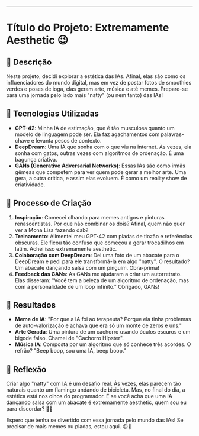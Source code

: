 ---

# Título do Projeto: Extremamente Aesthetic 😉

## 📒 Descrição
Neste projeto, decidi explorar a estética das IAs. Afinal, elas são como os influenciadores do mundo digital, mas em vez de postar fotos de smoothies verdes e poses de ioga, elas geram arte, música e até memes. Prepare-se para uma jornada pelo lado mais "natty" (ou nem tanto) das IAs!

## 🤖 Tecnologias Utilizadas
- **GPT-42**: Minha IA de estimação, que é tão musculosa quanto um modelo de linguagem pode ser. Ela faz agachamentos com palavras-chave e levanta pesos de contexto.
- **DeepDream**: Uma IA que sonha com o que viu na internet. Às vezes, ela sonha com gatos, outras vezes com algoritmos de ordenação. É uma bagunça criativa.
- **GANs (Generative Adversarial Networks)**: Essas IAs são como irmãs gêmeas que competem para ver quem pode gerar a melhor arte. Uma gera, a outra critica, e assim elas evoluem. É como um reality show de criatividade.

## 🧐 Processo de Criação
1. **Inspiração**: Comecei olhando para memes antigos e pinturas renascentistas. Por que não combinar os dois? Afinal, quem não quer ver a Mona Lisa fazendo dab?
2. **Treinamento**: Alimentei meu GPT-42 com piadas de tiozão e referências obscuras. Ele ficou tão confuso que começou a gerar trocadilhos em latim. Achei isso extremamente aesthetic.
3. **Colaboração com DeepDream**: Dei uma foto de um abacate para o DeepDream e pedi para ele transformá-la em algo "natty". O resultado? Um abacate dançando salsa com um pinguim. Obra-prima!
4. **Feedback das GANs**: As GANs me ajudaram a criar um autorretrato. Elas disseram: "Você tem a beleza de um algoritmo de ordenação, mas com a personalidade de um loop infinito." Obrigado, GANs!

## 🚀 Resultados
- **Meme de IA**: "Por que a IA foi ao terapeuta? Porque ela tinha problemas de auto-valorização e achava que era só um monte de zeros e uns."
- **Arte Gerada**: Uma pintura de um cachorro usando óculos escuros e um bigode falso. Chamei de "Cachorro Hipster".
- **Música IA**: Composta por um algoritmo que só conhece três acordes. O refrão? "Beep boop, sou uma IA, beep boop."

## 💭 Reflexão
Criar algo "natty" com IA é um desafio real. Às vezes, elas parecem tão naturais quanto um flamingo andando de bicicleta. Mas, no final do dia, a estética está nos olhos do programador. E se você acha que uma IA dançando salsa com um abacate é extremamente aesthetic, quem sou eu para discordar? 🤷‍♂️

Espero que tenha se divertido com essa jornada pelo mundo das IAs! Se precisar de mais memes ou piadas, estou aqui. 😉🤖
